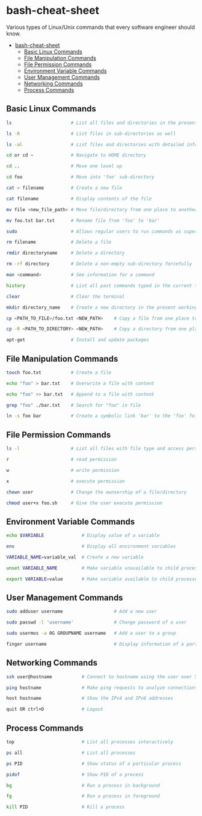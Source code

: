 # bash-cheat-sheet

Various types of Linux/Unix commands that every software engineer should know.

- [bash-cheat-sheet](#bash-cheat-sheet)
  - [Basic Linux Commands](#basic-linux-commands)
  - [File Manipulation Commands](#file-manipulation-commands)
  - [File Permission Commands](#file-permission-commands)
  - [Environment Variable Commands](#environment-variable-commands)
  - [User Management Commands](#user-management-commands)
  - [Networking Commands](#networking-commands)
  - [Process Commands](#process-commands)

## Basic Linux Commands

```bash
ls                      # List all files and directories in the present working directory
```

```bash
ls -R                   # List files in sub-directories as well
```

```bash
ls -al                  # List files and directories with detailed information like permissions, size, owner, etc.
```

```bash
cd or cd ~              # Navigate to HOME directory
```

```bash
cd ..                   # Move one level up
```

```bash
cd foo                  # Move into 'foo' sub-directory
```

```bash
cat > filename          # Create a new file
```

```bash
cat filename            # Display contents of the file
```

```bash
mv file <new_file_path> # Move file/directory from one place to another
```

```bash
mv foo.txt bar.txt      # Rename file from 'foo' to 'bar'
```

```bash
sudo                    # Allows regular users to run commands as superusers
```

```bash
rm filename             # Delete a file
```

```bash
rmdir directoryname     # Delete a directory
```

```bash
rm -rf directory        # Delete a non-empty sub-directory forcefully
```

```bash
man <command>           # See information for a command
```

```bash
history                 # List all past commands typed in the current terminal session
```

```bash
clear                   # Clear the terminal
```

```bash
mkdir directory_name    # Create a new directory in the present working directory or at the specified path
```

```bash
cp <PATH_TO_FILE>/foo.txt <NEW_PATH>    # Copy a file from one place to a new place
```

```bash
cp -R <PATH_TO_DIRECTORY> <NEW_PATH>    # Copy a directory from one place to a new place
```

```bash
apt-get                 # Install and update packages
```

## File Manipulation Commands

```bash
touch foo.txt           # Create a file
```

```bash
echo "foo" > bar.txt    # Overwrite a file with content
```

```bash
echo "foo" >> bar.txt   # Append to a file with content
```

```bash
grep "foo" ./bar.txt    # Search for "foo" in file
```

```bash
ln -s foo bar           # Create a symbolic link 'bar' to the 'foo' folder
```

## File Permission Commands

```bash
ls -l                   # List all files with file type and access persmissions
```

```bash
r                       # read permission
```

```bash
w                       # write permission
```

```bash
x                       # execute permission
```

```bash
chown user              # Change the ownsership of a file/directory
```

```bash
chmod user+x foo.sh     # Give the user execute permission
```

## Environment Variable Commands

```bash
echo $VARIABLE              # Display value of a variable
```

```bash
env                         # Display all environment variables
```

```bash
VARIABLE_NAME=variable_val  # Create a new variable
```

```bash
unset VARIABLE_NAME         # Make variable unavailable to child processes
```

```bash
export VARIABLE=value       # Make variable available to child processes
```

## User Management Commands

```bash
sudo adduser username                   # Add a new user
```

```bash
sudo passwd -l 'username'               # Change password of a user
```

```bash
sudo usermos -a 0G GROUPNAME username   # Add a user to a group
```

```bash
finger username                         # Display information of a particular user
```

## Networking Commands

```bash
ssh user@hostname           # Connect to hostname using the user over SSH port 22
```

```bash
ping hostname               # Make ping requests to analyze connections
```

```bash
host hostname               # Show the IPv4 and IPv6 addresses
```

```bash
quit OR ctrl+D              # Logout
```

## Process Commands

```bash
top                         # List all processes interactively
```

```bash
ps all                      # List all processes
```

```bash
ps PID                      # Show status of a particular process
```

```bash
pidof                       # Show PID of a process
```

```bash
bg                          # Run a process in background
```

```bash
fg                          # Run a process in foreground
```

```bash
kill PID                    # Kill a process
```